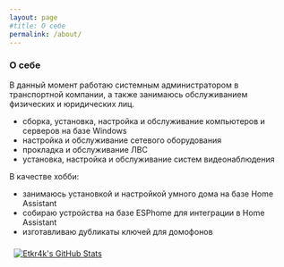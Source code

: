 ```yaml
---
layout: page
#title: О себе
permalink: /about/
---
```

### О себе

В данный момент работаю системным администратором в транспортной компании, а также занимаюсь обслуживанием физических и юридических лиц.

- сборка, установка, настройка и обслуживание компьютеров и серверов на базе Windows
- настройка и обслуживание сетевого оборудования
- прокладка и обслуживание ЛВС
- установка, настройка и обслуживание систем видеонаблюдения

В качестве хобби:
- занимаюсь установкой и настройкой умного дома на базе Home Assistant
- собираю устройства на базе ESPhome для интеграции в Home Assistant
- изготавливаю дубликаты ключей для домофонов

<a href="https://github.com/etkr4k">
  <img align="center" style="margin:0.5rem" src="https://github-readme-stats.vercel.app/api?username=etkr4k&show_icons=true&line_height=27&count_private=true&title_color=ffffff&text_color=c9cacc&icon_color=4AB097&bg_color=1A2B34" alt="Etkr4k's GitHub Stats" />
</a>